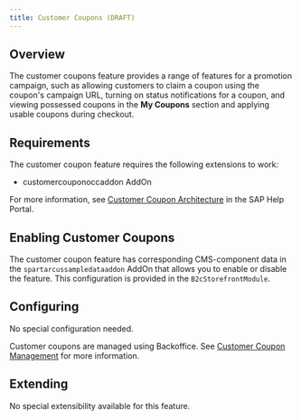 ```yaml
---
title: Customer Coupons (DRAFT)
---
```

## Overview

The customer coupons feature provides a range of features for a promotion campaign, such as allowing customers to claim a coupon using the coupon's campaign URL, turning on status notifications for a coupon, and viewing possessed coupons in the **My Coupons** section and applying usable coupons during checkout. 

## Requirements

The customer coupon feature requires the following extensions to work:

-  customercouponoccaddon AddOn

For more information, see [Customer Coupon Architecture](https://help.sap.com/viewer/DRAFT/4e9e1795f3e04125b3e0206dfefbf3a9/1905/en-US/97d91d0c7c3449e6ba4412d721535d6a.html) in the SAP Help Portal.

## Enabling Customer Coupons

The customer coupon feature has corresponding CMS-component data in the `spartarcussampledataaddon` AddOn that allows you to enable or disable the feature. This configuration is provided in the `B2cStorefrontModule`.


## Configuring

No special configuration needed.

Customer coupons are managed using Backoffice. See [Customer Coupon Management](https://help.sap.com/viewer/DRAFT/4e9e1795f3e04125b3e0206dfefbf3a9/1905/en-US/b307666c232146058353c1f6e8a058fd.html) for more information.

## Extending

No special extensibility available for this feature.
